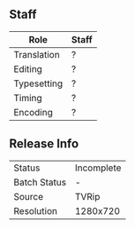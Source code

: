 ## Staff

| Role        | Staff |
|-------------|-------|
| Translation | ?     |
| Editing     | ?     |
| Typesetting | ?     |
| Timing      | ?     |
| Encoding    | ?     |

## Release Info

|              |            |
|--------------|------------|
| Status       | Incomplete |
| Batch Status | -          |
| Source       | TVRip      |
| Resolution   | 1280x720   |
